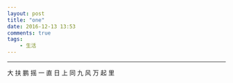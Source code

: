 ```yaml
---
layout: post
title: "one"
date: 2016-12-13 13:53
comments: true
tags: 
	- 生活
---
```


---
   大 扶
   鹏 摇
   一 直
   日 上
   同 九
   风 万
   起 里